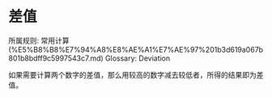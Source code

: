 # 差值

所属规则: 常用计算 (%E5%B8%B8%E7%94%A8%E8%AE%A1%E7%AE%97%201b3d619a067b801b8bdff9c5997543c7.md)
Glossary: Deviation

如果需要计算两个数字的差值，那么用较高的数字减去较低者，所得的结果即为差值。